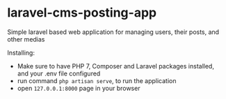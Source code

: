 # laravel-cms-posting-app
Simple laravel based web application for managing users, their posts, and other medias

Installing:
* Make sure to have PHP 7, Composer and Laravel packages installed, and your .env file configured
* run command `php artisan serve`, to run the application
* open `127.0.0.1:8000` page in your browser
